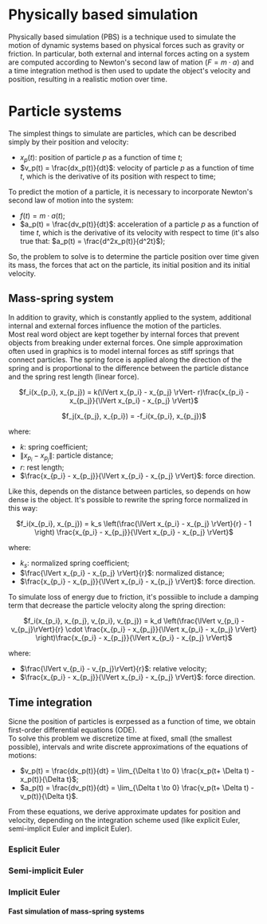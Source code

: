 # Physically based simulation
Physically based simulation (PBS) is a technique used to simulate the motion of dynamic systems based on physical forces such as gravity or friction. In particular, both external and internal forces acting on a system are computed according to Newton's second law of mation ($F=m \cdot a$) and a time integration method is then used to update the object's velocity and position, resulting in a realistic motion over time.  

# Particle systems
The simplest things to simulate are particles, which can be described simply by their position and velocity:
* $x_p(t)$: position of particle $p$ as a function of time $t$;
* $v_p(t) = \frac{dx_p(t)}{dt}$: velocity of particle $p$ as a function of time $t$, which is the derivative of its position with respect to time;

To predict the motion of a particle, it is necessary to incorporate Newton's second law of motion into the system:
* $f(t) = m \cdot a(t)$;
* $a_p(t) = \frac{dv_p(t)}{dt}$: acceleration of a particle $p$ as a function of time $t$, which is the derivative of its velocity with respect to time (it's also true that: $a_p(t) = \frac{d^2x_p(t)}{d^2t}$);

So, the problem to solve is to determine the particle position over time given its mass, the forces that act on the particle, its initial position and its initial velocity.

## Mass-spring system
In addition to gravity, which is constantly applied to the system, additional internal and external forces influence the motion of the particles.  
Most real word object are kept together by internal forces that prevent objects from breaking under external forces. One simple approximation often used in graphics is to model internal forces as stiff springs that connect particles. The spring force is applied along the direction of the spring and is proportional to the difference between the particle distance and the spring rest length (linear force).
<p align="center">
  $f_i(x_{p_i}, x_{p_j}) = k(\lVert x_{p_i} - x_{p_j} \rVert- r)\frac{x_{p_i} - x_{p_j}}{\lVert x_{p_i} - x_{p_j} \rVert}$  
</p>

<p align="center">
$f_j(x_{p_j}, x_{p_i}) = -f_i(x_{p_i}, x_{p_j})$
</p>

where:
* $k$: spring coefficient;
* $\lVert x_{p_i} - x_{p_j} \rVert$: particle distance;
* $r$: rest length;
* $\frac{x_{p_i} - x_{p_j}}{\lVert x_{p_i} - x_{p_j} \rVert}$: force direction.

Like this, depends on the distance between particles, so depends on how dense is the object. It's possible to rewrite the spring force normalized in this way:  
<p align="center">
  $f_i(x_{p_i}, x_{p_j}) = k_s \left(\frac{\lVert x_{p_i} - x_{p_j} \rVert}{r} - 1 \right) \frac{x_{p_i} - x_{p_j}}{\lVert x_{p_i} - x_{p_j} \rVert}$
</p>

where:
* $k_s$: normalized spring coefficient;
* $\frac{\lVert x_{p_i} - x_{p_j} \rVert}{r}$: normalized distance;
* $\frac{x_{p_i} - x_{p_j}}{\lVert x_{p_i} - x_{p_j} \rVert}$: force direction.

To simulate loss of energy due to friction, it's possiible to include a damping term that decrease the particle velocity along the spring direction:
<p align="center">
  $f_i(x_{p_i}, x_{p_j}, v_{p_i}, v_{p_j}) = k_d \left(\frac{\lVert v_{p_i} - v_{p_j}\rVert}{r} \cdot \frac{x_{p_i} - x_{p_j}}{\lVert x_{p_i} - x_{p_j} \rVert} \right)\frac{x_{p_i} - x_{p_j}}{\lVert x_{p_i} - x_{p_j} \rVert}$
</p>

where:
* $\frac{\lVert v_{p_i} - v_{p_j}\rVert}{r}$: relative velocity;
* $\frac{x_{p_i} - x_{p_j}}{\lVert x_{p_i} - x_{p_j} \rVert}$: force direction.

## Time integration
Sicne the position of particles is exrpessed as a function of time, we obtain first-order differential equations (ODE).  
To solve this problem we discretize time at fixed, small (the smallest possible), intervals and write discrete approximations of the equations of motions:
* $v_p(t) = \frac{dx_p(t)}{dt} = \lim_{\Delta t \to 0} \frac{x_p(t+ \Delta t) - x_p(t)}{\Delta t}$;
* $a_p(t) = \frac{dv_p(t)}{dt} = \lim_{\Delta t \to 0} \frac{v_p(t+ \Delta t) - v_p(t)}{\Delta t}$.

From these equations, we derive approximate updates for position and velocity, depending on the integration scheme used (like explicit Euler, semi-implicit Euler and implicit Euler).

### Esplicit Euler

### Semi-implicit Euler

### Implicit Euler

#### Fast simulation of mass-spring systems
